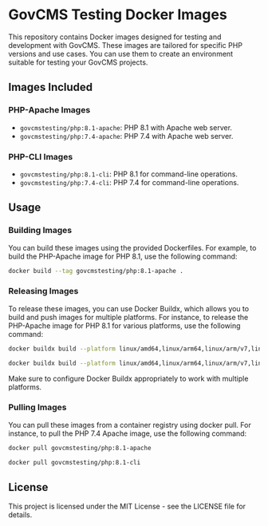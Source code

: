 # GovCMS Testing Docker Images

This repository contains Docker images designed for testing and development with GovCMS. These images are tailored for specific PHP versions and use cases. You can use them to create an environment suitable for testing your GovCMS projects.

## Images Included

### PHP-Apache Images

- `govcmstesting/php:8.1-apache`: PHP 8.1 with Apache web server.
- `govcmstesting/php:7.4-apache`: PHP 7.4 with Apache web server.

### PHP-CLI Images

- `govcmstesting/php:8.1-cli`: PHP 8.1 for command-line operations.
- `govcmstesting/php:7.4-cli`: PHP 7.4 for command-line operations.

## Usage

### Building Images

You can build these images using the provided Dockerfiles. For example, to build the PHP-Apache image for PHP 8.1, use the following command:

```bash
docker build --tag govcmstesting/php:8.1-apache .
```

### Releasing Images

To release these images, you can use Docker Buildx, which allows you to build and push images for multiple platforms. For instance, to release the PHP-Apache image for PHP 8.1 for various platforms, use the following command:

```bash
docker buildx build --platform linux/amd64,linux/arm64,linux/arm/v7,linux/arm/v8 --tag govcmstesting/php:8.1-apache --push .
```

```bash
docker buildx build --platform linux/amd64,linux/arm64,linux/arm/v7,linux/arm/v8 --tag govcmstesting/php:8.1-cli --push .
```

Make sure to configure Docker Buildx appropriately to work with multiple platforms.

### Pulling Images

You can pull these images from a container registry using docker pull. For instance, to pull the PHP 7.4 Apache image, use the following command:

```bash
docker pull govcmstesting/php:8.1-apache
```

```bash
docker pull govcmstesting/php:8.1-cli
```

## License

This project is licensed under the MIT License - see the LICENSE file for details.